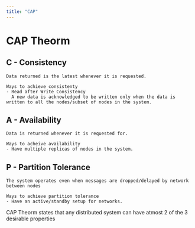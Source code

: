 ```yaml
---
title: "CAP"
---
```

# CAP Theorm


## C - Consistency

    Data returned is the latest whenever it is requested.

    Ways to achieve consistenty 
    - Read after Write Consistency
      A new data is acknowledged to be written only when the data is written to all the nodes/subset of nodes in the system.


## A - Availability

    Data is returned whenever it is requested for.

    Ways to acheive availability
    - Have multiple replicas of nodes in the system.

## P - Partition Tolerance
 
    The system operates even when messages are dropped/delayed by network between nodes

    Ways to achieve partition tolerance
    - Have an active/standby setup for networks.

CAP Theorm states that any distributed system can have atmost 2 of the 3 desirable properties



